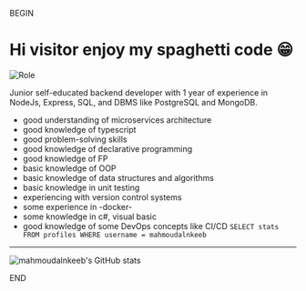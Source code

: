 BEGIN

# Hi visitor enjoy my spaghetti code 😁
![Role](https://img.shields.io/badge/Backend%20-Javascript-%23f1c40f)

 Junior self-educated backend developer with
1 year of experience in NodeJs, Express, SQL, and DBMS like PostgreSQL and MongoDB.

- good understanding of microservices architecture
- good knowledge of typescript
- good problem-solving skills
- good knowledge of  declarative programming
- good knowledge of FP
- basic knowledge of OOP
- basic knowledge of data structures and algorithms
- basic knowledge in unit testing
- experiencing with version control systems
- some experience in -docker-
- some knowledge in c#, visual basic 
- good knowledge of some DevOps concepts like CI/CD
  `SELECT stats FROM profiles WHERE username = mahmoudalnkeeb`

---
![mahmoudalnkeeb's GitHub stats](https://github-readme-stats.vercel.app/api?username=mahmoudalnkeeb&show_icons=true)

END
